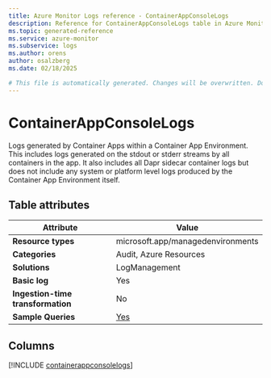 ```yaml
---
title: Azure Monitor Logs reference - ContainerAppConsoleLogs
description: Reference for ContainerAppConsoleLogs table in Azure Monitor Logs.
ms.topic: generated-reference
ms.service: azure-monitor
ms.subservice: logs
ms.author: orens
author: osalzberg
ms.date: 02/18/2025

# This file is automatically generated. Changes will be overwritten. Do not change this file directly.
---
```


# ContainerAppConsoleLogs

Logs generated by Container Apps within a Container App Environment. This includes logs generated on the stdout or stderr streams by all containers in the app. It also includes all Dapr sidecar container logs but does not include any system or platform level logs produced by the Container App Environment itself.


## Table attributes

|Attribute|Value|
|---|---|
|**Resource types**|microsoft.app/managedenvironments|
|**Categories**|Audit, Azure Resources|
|**Solutions**| LogManagement|
|**Basic log**|Yes|
|**Ingestion-time transformation**|No|
|**Sample Queries**|[Yes](/azure/azure-monitor/reference/queries/containerappconsolelogs)|



## Columns
  
[!INCLUDE [containerappconsolelogs](~/reusable-content/ce-skilling/azure/includes/azure-monitor/reference/tables/containerappconsolelogs-include.md)]
